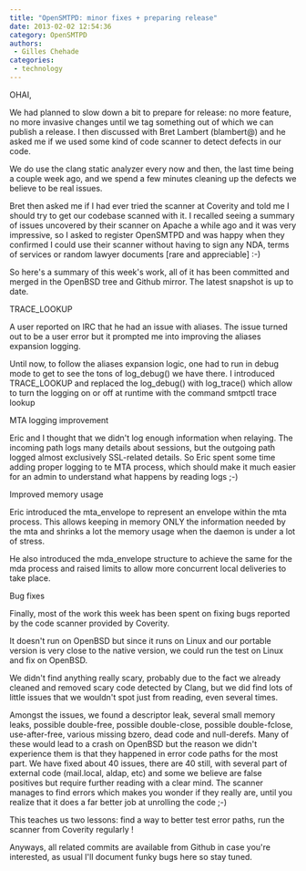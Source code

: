 ```yaml
---
title: "OpenSMTPD: minor fixes + preparing release"
date: 2013-02-02 12:54:36
category: OpenSMTPD
authors:
 - Gilles Chehade
categories:
 - technology
---
```


OHAI,

We had planned to slow down a bit to prepare for release: no more feature, no more invasive changes until we tag something out of which we can publish a release. I then discussed with Bret Lambert (blambert@) and he asked me if we used some kind of code scanner to detect defects in our code.

We do use the clang static analyzer every now and then, the last time being a couple week ago, and we spend a few minutes cleaning up the defects we believe to be real issues.

Bret then asked me if I had ever tried the scanner at Coverity and told me I should try to get our codebase scanned with it. I recalled seeing a summary of issues uncovered by their scanner on Apache a while ago and it was very impressive, so I asked to register OpenSMTPD and was happy when they confirmed I could use their scanner without having to sign any NDA, terms of services or random lawyer documents [rare and appreciable] :-)

So here's a summary of this week's work, all of it has been committed and merged in the OpenBSD tree and Github mirror. The latest snapshot is up to date.

TRACE_LOOKUP

A user reported on IRC that he had an issue with aliases. The issue turned out to be a user error but it prompted me into improving the aliases expansion logging.

Until now, to follow the aliases expansion logic, one had to run in debug mode to get to see the tons of log_debug() we have there. I introduced TRACE_LOOKUP and replaced the log_debug() with log_trace() which allow to turn the logging on or off at runtime with the command smtpctl trace lookup

MTA logging improvement

Eric and I thought that we didn't log enough information when relaying. The incoming path logs many details about sessions, but the outgoing path logged almost exclusively SSL-related details. So Eric spent some time adding proper logging to te MTA process, which should make it much easier for an admin to understand what happens by reading logs ;-)

Improved memory usage

Eric introduced the mta_envelope to represent an envelope within the mta process. This allows keeping in memory ONLY the information needed by the mta and shrinks a lot the memory usage when the daemon is under a lot of stress.

He also introduced the mda_envelope structure to achieve the same for the mda process and raised limits to allow more concurrent local deliveries to take place.

Bug fixes

Finally, most of the work this week has been spent on fixing bugs reported by the code scanner provided by Coverity.

It doesn't run on OpenBSD but since it runs on Linux and our portable version is very close to the native version, we could run the test on Linux and fix on OpenBSD.

We didn't find anything really scary, probably due to the fact we already cleaned and removed scary code detected by Clang, but we did find lots of little issues that we wouldn't spot just from reading, even several times.

Amongst the issues, we found a descriptor leak, several small memory leaks, possible double-free, possible double-close, possible double-fclose, use-after-free, various missing bzero, dead code and null-derefs. Many of these would lead to a crash on OpenBSD but the reason we didn't experience them is that they happened in error code paths for the most part. We have fixed about 40 issues, there are 40 still, with several part of external code (mail.local, aldap, etc) and some we believe are false positives but require further reading with a clear mind. The scanner manages to find errors which makes you wonder if they really are, until you realize that it does a far better job at unrolling the code ;-)

This teaches us two lessons: find a way to better test error paths, run the scanner from Coverity regularly !

Anyways, all related commits are available from Github in case you're interested, as usual I'll document funky bugs here so stay tuned.
